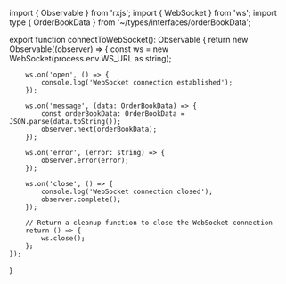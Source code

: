 import { Observable } from 'rxjs';
import { WebSocket } from 'ws';
import type { OrderBookData } from '~/types/interfaces/orderBookData';

export function connectToWebSocket(): Observable<OrderBookData> {
return new Observable((observer) => {
const ws = new WebSocket(process.env.WS_URL as string);

        ws.on('open', () => {
            console.log('WebSocket connection established');
        });

        ws.on('message', (data: OrderBookData) => {
            const orderBookData: OrderBookData = JSON.parse(data.toString());
            observer.next(orderBookData);
        });

        ws.on('error', (error: string) => {
            observer.error(error);
        });

        ws.on('close', () => {
            console.log('WebSocket connection closed');
            observer.complete();
        });

        // Return a cleanup function to close the WebSocket connection
        return () => {
            ws.close();
        };
    });

}
